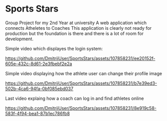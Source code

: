 # Sports Stars
Group Project for my 2nd Year at university
A web application which connects Atheletes to Coaches
This application is clearly not ready for production but the foundation is there and there is a lot of room for development.


Simple video which displayes the login system:

https://github.com/DmitriiUser/SportsStars/assets/107858231/ee20152f-605e-432c-8d61-2e3fbebf2e2a

Simple video displaying how the athlete user can change their profile image


https://github.com/DmitriiUser/SportsStars/assets/107858231/b7e39ed3-502b-4ca6-94fa-0bf085ebd037


Last video explaing how a coach can log in and find athletes online



https://github.com/DmitriiUser/SportsStars/assets/107858231/8e919c58-583f-4f94-bea1-87b1ec786fb8


